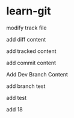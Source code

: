 # learn-git

modify track file

add diff content


add tracked content

add commit content

Add Dev Branch Content

add branch test

add test 

add 18
